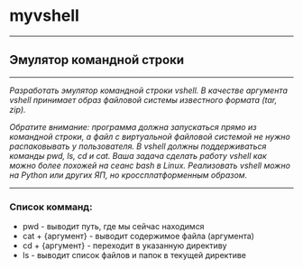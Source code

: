 # myvshell
____
## Эмулятор командной строки
____
*Разработать эмулятор командной строки vshell. В качестве аргумента vshell принимает образ файловой системы известного формата (tar, zip).*

*Обратите внимание: программа должна запускаться прямо из командной строки, а файл с виртуальной файловой системой не нужно распаковывать у пользователя. В vshell должны поддерживаться команды pwd, ls, cd и cat. Ваша задача сделать работу vshell как можно более похожей на сеанс bash в Linux. Реализовать vshell можно на Python или других ЯП, но кроссплатформенным образом.*
____
### Список комманд:
* pwd - выводит путь, где мы сейчас находимся
* cat + {аргумент} - выводит содержимое файла (аргумента)
* cd + {аргумент} - переходит в указанную директиву
* ls - выводит список файлов и папок в текущей директиве
